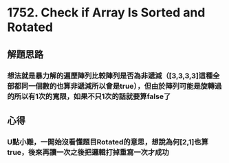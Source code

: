 # 1752. Check if Array Is Sorted and Rotated

## 解題思路
### 想法就是暴力解的遍歷陣列比較陣列是否為非遞減（[3,3,3,3]這種全部都同一個數的也算非遞減所以會是true），但由於陣列可能是旋轉過的所以有1次的寬限，如果不只1次的話就要算false了

## 心得
### U點小難，一開始沒看懂題目Rotated的意思，想說為何[2,1]也算true，後來再讀一次之後把邏輯打掉重寫一次才成功